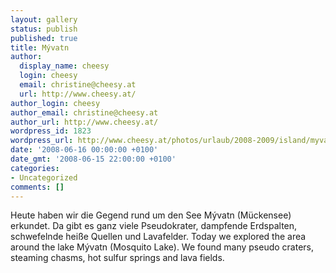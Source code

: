 ```yaml
---
layout: gallery
status: publish
published: true
title: Mývatn
author:
  display_name: cheesy
  login: cheesy
  email: christine@cheesy.at
  url: http://www.cheesy.at/
author_login: cheesy
author_email: christine@cheesy.at
author_url: http://www.cheesy.at/
wordpress_id: 1823
wordpress_url: http://www.cheesy.at/photos/urlaub/2008-2009/island/myvatn/
date: '2008-06-16 00:00:00 +0100'
date_gmt: '2008-06-15 22:00:00 +0100'
categories:
- Uncategorized
comments: []
---
```

<!--:de-->Heute haben wir die Gegend rund um den See Mývatn (Mückensee) erkundet. Da gibt es ganz viele Pseudokrater, dampfende Erdspalten, schwefelnde heiße Quellen und Lavafelder.
<!--:--><!--:en-->Today we explored the area around the lake Mývatn (Mosquito Lake). We found many pseudo craters, steaming chasms, hot sulfur springs and lava fields.
<!--:-->
